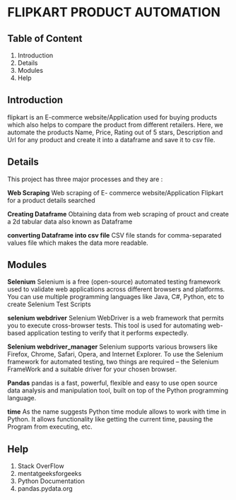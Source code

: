 # FLIPKART PRODUCT AUTOMATION

## Table of Content

1. Introduction
2. Details
3. Modules
4. Help

## Introduction
flipkart is an E-commerce website/Application used for buying products which also helps to compare the product from different retailers. Here, we automate the products Name, Price, Rating out of 5 stars, Description and Url for any product and create it into a dataframe and save it to csv file.

## Details
This project has three major processes and they are :

**Web Scraping**
Web scraping of E- commerce website/Application Flipkart for a product details searched 

**Creating Dataframe**
Obtaining data from web scraping of prouct and create a 2d tabular data also known as Dataframe

**converting Dataframe into csv file**
CSV file stands for comma-separated values file which makes the data more readable.

## Modules
**Selenium**
Selenium is a free (open-source) automated testing framework used to validate web applications across different browsers and platforms. You can use multiple programming languages like Java, C#, Python, etc to create Selenium Test Scripts

**selenium webdriver**
Selenium WebDriver is a web framework that permits you to execute cross-browser tests. This tool is used for automating web-based application testing to verify that it performs expectedly.

**Selenium webdriver_manager**
Selenium supports various browsers like Firefox, Chrome, Safari, Opera, and Internet Explorer. To use the Selenium framework for automated testing, two things are required – the Selenium FrameWork and a suitable driver for your chosen browser.

**Pandas**
pandas is a fast, powerful, flexible and easy to use open source data analysis and manipulation tool, built on top of the Python programming language.

**time**
As the name suggests Python time module allows to work with time in Python. It allows functionality like getting the current time, pausing the Program from executing, etc.

## Help
1. Stack OverFlow
2. mentatgeeksforgeeks
3. Python Documentation
4. pandas.pydata.org